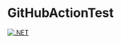 # GitHubActionTest

[![.NET](https://github.com/ReginaTraber/GitHubActionTest/actions/workflows/dotnet.yml/badge.svg)](https://github.com/ReginaTraber/GitHubActionTest/actions/workflows/dotnet.yml)